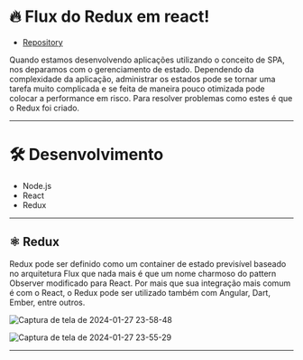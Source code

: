 # 🔥 Flux do Redux em react!

- [Repository](https://github.com/Gismii/React_Redux_userReducer)

Quando estamos desenvolvendo aplicações utilizando o conceito de SPA, nos deparamos com o gerenciamento de estado. Dependendo da complexidade da aplicação, administrar os estados pode se tornar uma tarefa muito complicada e se feita de maneira pouco otimizada pode colocar a performance em risco. Para resolver problemas como estes é que o Redux foi criado.

---

# 🛠️ Desenvolvimento

- Node.js
- React
- Redux

---

## ⚛️ Redux

Redux pode ser definido como um container de estado previsível baseado no arquitetura Flux que nada mais é que um nome charmoso do pattern Observer modificado para React. Por mais que sua integração mais comum é com o React, o Redux pode ser utilizado também com Angular, Dart, Ember, entre outros.

 ![Captura de tela de 2024-01-27 23-58-48](https://github.com/Gismii/Gismii/assets/97984496/c16fe904-247f-4a84-b318-dad8e084294d)


![Captura de tela de 2024-01-27 23-55-29](https://github.com/Gismii/Gismii/assets/97984496/43e52c8f-841d-4cb0-bbcd-a5e615bdcf74)

---
